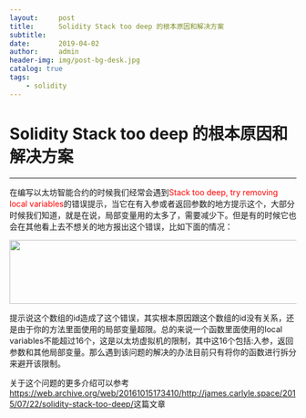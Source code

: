 ```yaml
---
layout:     post
title:      Solidity Stack too deep 的根本原因和解决方案
subtitle:   
date:       2019-04-02
author:     admin
header-img: img/post-bg-desk.jpg
catalog: true
tags:
    - solidity
---
```


# Solidity Stack too deep 的根本原因和解决方案

------

在编写以太坊智能合约的时候我们经常会遇到<span style="color: #ff0000;">Stack too deep, try removing local variables</span>的错误提示，当它在有入参或者返回参数的地方提示这个，大部分时候我们知道，就是在说，局部变量用的太多了，需要减少下。但是有的时候它也会在其他看上去不想关的地方报出这个错误，比如下面的情况：

<img class="alignnone size-full wp-image-1930" src="https://www.blktime.com/img/Snipaste_2019-01-11_14-24-13.png" alt="" width="777" height="112" />

提示说这个数组的id造成了这个错误，其实根本原因跟这个数组的id没有关系，还是由于你的方法里面使用的局部变量超限。总的来说一个函数里面使用的local variables不能超过16个，这是以太坊虚拟机的限制，其中这16个包括:入参，返回参数和其他局部变量。那么遇到该问题的解决的办法目前只有将你的函数进行拆分来避开该限制。

关于这个问题的更多介绍可以参考<a href="https://web.archive.org/web/20161015173410/http://james.carlyle.space/2015/07/22/solidity-stack-too-deep/">https://web.archive.org/web/20161015173410/http://james.carlyle.space/2015/07/22/solidity-stack-too-deep/</a>这篇文章